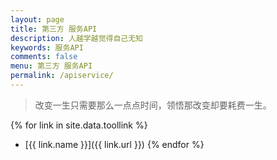 ```yaml
---
layout: page
title: 第三方 服务API
description: 人越学越觉得自己无知
keywords: 服务API
comments: false
menu: 第三方 服务API
permalink: /apiservice/
---
```


> 改变一生只需要那么一点点时间，领悟那改变却要耗费一生。

{% for link in site.data.toollink %}
* [{{ link.name }}]({{ link.url }})
{% endfor %}
